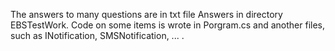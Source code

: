 The answers to many questions are in txt file Answers in directory EBSTestWork. 
Code on some items is wrote in Porgram.cs and another files, such as INotification, SMSNotification, ... .

